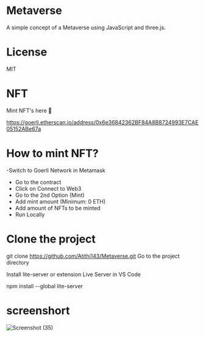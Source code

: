 # Metaverse
A simple concept of a Metaverse using JavaScript and three.js.

# License
MIT

# NFT
Mint NFT's here 🚀

https://goerli.etherscan.io/address/0x6e36842362BF84A8B8724993E7CAE05152ABe67a

# How to mint NFT?
-Switch to Goerli Network in Metamask

* Go to the contract
* Click on Connect to Web3
* Go to the 2nd Option (Mint)
* Add mint amount (Minimum: 0 ETH)
* Add amount of NFTs to be minted
* Run Locally
# Clone the project

  git clone https://github.com/Atithi143/Metaverse.git
Go to the project directory

Install lite-server or extension Live Server in VS Code

 npm install --global lite-server

  # screenshort
  ![Screenshot (35)](https://user-images.githubusercontent.com/88091759/200397144-0c7db680-a614-4bde-b812-7b77ed536bb4.png)
